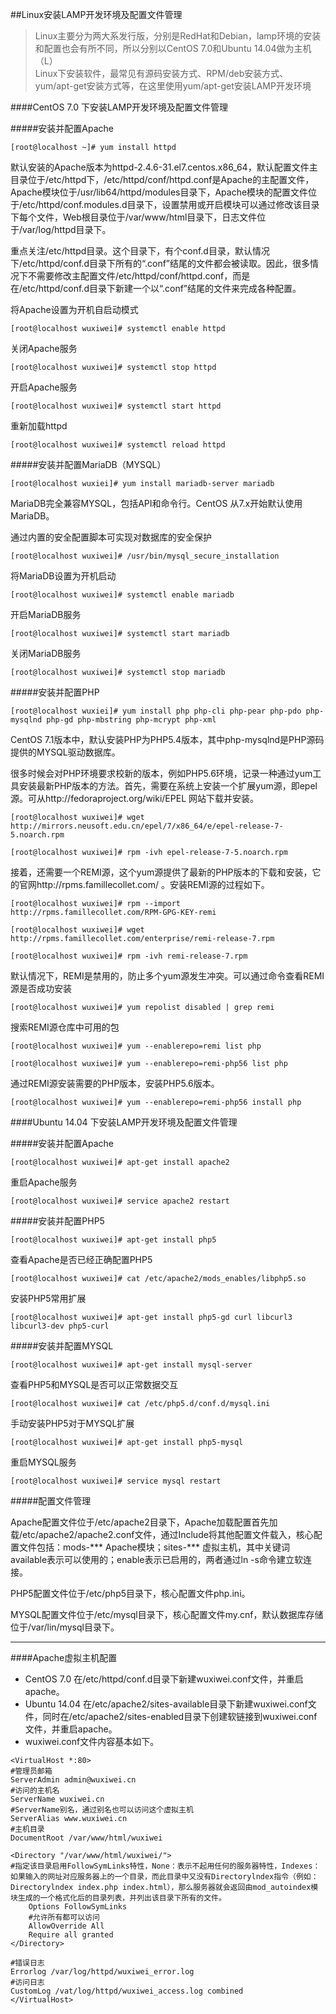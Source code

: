 ##Linux安装LAMP开发环境及配置文件管理
>Linux主要分为两大系发行版，分别是RedHat和Debian，lamp环境的安装和配置也会有所不同，所以分别以CentOS 7.0和Ubuntu 14.04做为主机（L）  
>Linux下安装软件，最常见有源码安装方式、RPM/deb安装方式、yum/apt-get安装方式等，在这里使用yum/apt-get安装LAMP开发环境

####CentOS 7.0 下安装LAMP开发环境及配置文件管理

#####安装并配置Apache

`[root@localhost ~]# yum install httpd`

默认安装的Apache版本为httpd-2.4.6-31.el7.centos.x86_64，默认配置文件主目录位于/etc/httpd下，/etc/httpd/conf/httpd.conf是Apache的主配置文件，Apache模块位于/usr/lib64/httpd/modules目录下，Apache模块的配置文件位于/etc/httpd/conf.modules.d目录下，设置禁用或开启模块可以通过修改该目录下每个文件，Web根目录位于/var/www/html目录下，日志文件位于/var/log/httpd目录下。

重点关注/etc/httpd目录。这个目录下，有个conf.d目录，默认情况下/etc/httpd/conf.d目录下所有的“.conf”结尾的文件都会被读取。因此，很多情况下不需要修改主配置文件/etc/httpd/conf/httpd.conf，而是在/etc/httpd/conf.d目录下新建一个以“.conf”结尾的文件来完成各种配置。

将Apache设置为开机自启动模式

`[root@localhost wuxiwei]# systemctl enable httpd`

关闭Apache服务

`[root@localhost wuxiwei]# systemctl stop httpd`

开启Apache服务

`[root@localhost wuxiwei]# systemctl start httpd` 

重新加载httpd

`[root@localhost wuxiwei]# systemctl reload httpd`

#####安装并配置MariaDB（MYSQL）

`[root@localhost wuxiei]# yum install mariadb-server mariadb`

MariaDB完全兼容MYSQL，包括API和命令行。CentOS 从7.x开始默认使用MariaDB。

通过内置的安全配置脚本可实现对数据库的安全保护

`[root@localhost wuxiwei]# /usr/bin/mysql_secure_installation`

将MariaDB设置为开机启动

`[root@localhost wuxiwei]# systemctl enable mariadb`

开启MariaDB服务

`[root@localhost wuxiwei]# systemctl start mariadb`

关闭MariaDB服务

`[root@localhost wuxiwei]# systemctl stop mariadb`

#####安装并配置PHP

`[root@localhost wuxiei]# yum install php php-cli php-pear php-pdo php-mysqlnd php-gd php-mbstring php-mcrypt php-xml`

CentOS 7.1版本中，默认安装PHP为PHP5.4版本，其中php-mysqlnd是PHP源码提供的MYSQL驱动数据库。

很多时候会对PHP环境要求校新的版本，例如PHP5.6环境，记录一种通过yum工具安装最新PHP版本的方法。首先，需要在系统上安装一个扩展yum源，即epel源。可从http://fedoraproject.org/wiki/EPEL 网站下载并安装。

`[root@localhost wuxiwei]# wget http://mirrors.neusoft.edu.cn/epel/7/x86_64/e/epel-release-7-5.noarch.rpm`

`[root@localhost wuxiwei]# rpm -ivh epel-release-7-5.noarch.rpm`

接着，还需要一个REMI源，这个yum源提供了最新的PHP版本的下载和安装，它的官网http://rpms.famillecollet.com/ 。安装REMI源的过程如下。

`[root@localhost wuxiwei]# rpm --import http://rpms.famillecollet.com/RPM-GPG-KEY-remi`

`[root@localhost wuxiwei]# wget http://rpms.famillecollet.com/enterprise/remi-release-7.rpm`

`[root@localhost wuxiwei]# rpm -ivh remi-release-7.rpm`

默认情况下，REMI是禁用的，防止多个yum源发生冲突。可以通过命令查看REMI源是否成功安装

`[root@localhost wuxiwei]# yum repolist disabled | grep remi`

搜索REMI源仓库中可用的包

`[root@localhost wuxiwei]# yum --enablerepo=remi list php`

`[root@localhost wuxiwei]# yum --enablerepo=remi-php56 list php`

通过REMI源安装需要的PHP版本，安装PHP5.6版本。

`[root@localhost wuxiwei]# yum --enablerepo=remi-php56 install php`

####Ubuntu 14.04 下安装LAMP开发环境及配置文件管理

#####安装并配置Apache

`[root@localhost wuxiwei]# apt-get install apache2`

重启Apache服务

`[root@localhost wuxiwei]# service apache2 restart`

#####安装并配置PHP5

`[root@localhost wuxiwei]# apt-get install php5`

查看Apache是否已经正确配置PHP5

`[root@localhost wuxiwei]# cat /etc/apache2/mods_enables/libphp5.so`

安装PHP5常用扩展

`[root@localhost wuxiwei]# apt-get install php5-gd curl libcurl3 libcurl3-dev php5-curl`

#####安装并配置MYSQL

`[root@localhost wuxiwei]# apt-get install mysql-server`

查看PHP5和MYSQL是否可以正常数据交互

`[root@localhost wuxiwei]# cat /etc/php5.d/conf.d/mysql.ini`

手动安装PHP5对于MYSQL扩展

`[root@localhost wuxiwei]# apt-get install php5-mysql`

重启MYSQL服务

`[root@localhost wuxiwei]# service mysql restart`

#####配置文件管理

Apache配置文件位于/etc/apache2目录下，Apache加载配置首先加载/etc/apache2/apache2.conf文件，通过Include将其他配置文件载入，核心配置文件包括：mods-*** Apache模块；sites-*** 虚拟主机，其中关键词available表示可以使用的；enable表示已启用的，两者通过ln -s命令建立软连接。

PHP5配置文件位于/etc/php5目录下，核心配置文件php.ini。

MYSQL配置文件位于/etc/mysql目录下，核心配置文件my.cnf，默认数据库存储位于/var/lin/mysql目录下。

***

####Apache虚拟主机配置
* CentOS 7.0 在/etc/httpd/conf.d目录下新建wuxiwei.conf文件，并重启apache。
* Ubuntu 14.04 在/etc/apache2/sites-available目录下新建wuxiwei.conf文件，同时在/etc/apache2/sites-enabled目录下创建软链接到wuxiwei.conf文件，并重启apache。
* wuxiwei.conf文件内容基本如下。
```
<VirtualHost *:80>
#管理员邮箱
ServerAdmin admin@wuxiwei.cn
#访问的主机名
ServerName wuxiwei.cn
#ServerName别名，通过别名也可以访问这个虚拟主机
ServerAlias www.wuxiwei.cn
#主机目录
DocumentRoot /var/www/html/wuxiwei

<Directory "/var/www/html/wuxiwei/">
#指定该目录启用FollowSymLinks特性，None：表示不起用任何的服务器特性，Indexes：如果输入的网址对应服务器上的一个目录，而此目录中又没有Directorylndex指令（例如：Directorylndex index.php index.html），那么服务器就会返回由mod_autoindex模块生成的一个格式化后的目录列表，并列出该目录下所有的文件。
    Options FollowSymLinks
    #允许所有都可以访问
    AllowOverride All
    Require all granted
</Directory>

#错误日志
Errorlog /var/log/httpd/wuxiwei_error.log
#访问日志
CustomLog /vat/log/httpd/wuxiwei_access.log combined
</VirtualHost>
```
